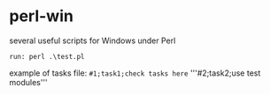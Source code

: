 # perl-win
several useful scripts for Windows under Perl

```run: perl .\test.pl```

example of tasks file:
```#1;task1;check tasks here```
'''#2;task2;use test modules'''
